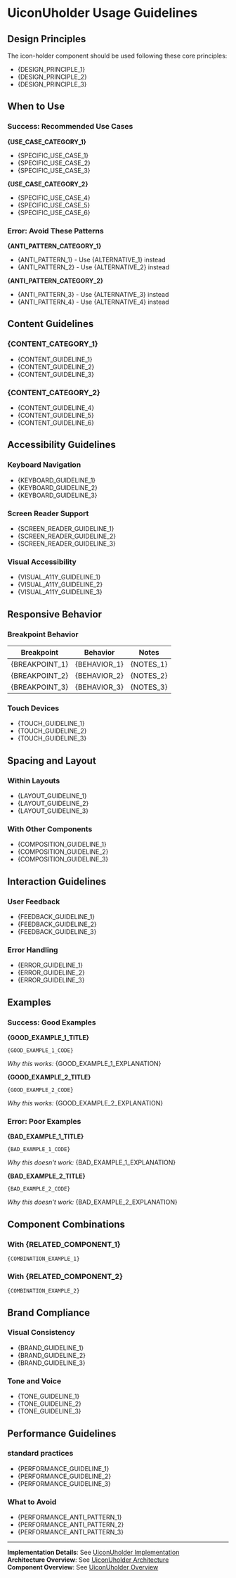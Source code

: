 # UiconUholder Usage Guidelines

## Design Principles

The icon-holder component should be used following these core principles:
- {DESIGN_PRINCIPLE_1}
- {DESIGN_PRINCIPLE_2}
- {DESIGN_PRINCIPLE_3}

## When to Use

### **Success:** Recommended Use Cases

**{USE_CASE_CATEGORY_1}**
- {SPECIFIC_USE_CASE_1}
- {SPECIFIC_USE_CASE_2}
- {SPECIFIC_USE_CASE_3}

**{USE_CASE_CATEGORY_2}**
- {SPECIFIC_USE_CASE_4}
- {SPECIFIC_USE_CASE_5}
- {SPECIFIC_USE_CASE_6}

### **Error:** Avoid These Patterns

**{ANTI_PATTERN_CATEGORY_1}**
- {ANTI_PATTERN_1} - Use {ALTERNATIVE_1} instead
- {ANTI_PATTERN_2} - Use {ALTERNATIVE_2} instead

**{ANTI_PATTERN_CATEGORY_2}**
- {ANTI_PATTERN_3} - Use {ALTERNATIVE_3} instead
- {ANTI_PATTERN_4} - Use {ALTERNATIVE_4} instead

## Content Guidelines

### {CONTENT_CATEGORY_1}
- {CONTENT_GUIDELINE_1}
- {CONTENT_GUIDELINE_2}
- {CONTENT_GUIDELINE_3}

### {CONTENT_CATEGORY_2}
- {CONTENT_GUIDELINE_4}
- {CONTENT_GUIDELINE_5}
- {CONTENT_GUIDELINE_6}

## Accessibility Guidelines

### Keyboard Navigation
- {KEYBOARD_GUIDELINE_1}
- {KEYBOARD_GUIDELINE_2}
- {KEYBOARD_GUIDELINE_3}

### Screen Reader Support
- {SCREEN_READER_GUIDELINE_1}
- {SCREEN_READER_GUIDELINE_2}
- {SCREEN_READER_GUIDELINE_3}

### Visual Accessibility
- {VISUAL_A11Y_GUIDELINE_1}
- {VISUAL_A11Y_GUIDELINE_2}
- {VISUAL_A11Y_GUIDELINE_3}

## Responsive Behavior

### Breakpoint Behavior
| Breakpoint | Behavior | Notes |
|------------|----------|-------|
| {BREAKPOINT_1} | {BEHAVIOR_1} | {NOTES_1} |
| {BREAKPOINT_2} | {BEHAVIOR_2} | {NOTES_2} |
| {BREAKPOINT_3} | {BEHAVIOR_3} | {NOTES_3} |

### Touch Devices
- {TOUCH_GUIDELINE_1}
- {TOUCH_GUIDELINE_2}
- {TOUCH_GUIDELINE_3}

## Spacing and Layout

### Within Layouts
- {LAYOUT_GUIDELINE_1}
- {LAYOUT_GUIDELINE_2}
- {LAYOUT_GUIDELINE_3}

### With Other Components
- {COMPOSITION_GUIDELINE_1}
- {COMPOSITION_GUIDELINE_2}
- {COMPOSITION_GUIDELINE_3}

## Interaction Guidelines

### User Feedback
- {FEEDBACK_GUIDELINE_1}
- {FEEDBACK_GUIDELINE_2}
- {FEEDBACK_GUIDELINE_3}

### Error Handling
- {ERROR_GUIDELINE_1}
- {ERROR_GUIDELINE_2}
- {ERROR_GUIDELINE_3}

## Examples

### **Success:** Good Examples

**{GOOD_EXAMPLE_1_TITLE}**
```{CODE_LANGUAGE}
{GOOD_EXAMPLE_1_CODE}
```
*Why this works:* {GOOD_EXAMPLE_1_EXPLANATION}

**{GOOD_EXAMPLE_2_TITLE}**
```{CODE_LANGUAGE}
{GOOD_EXAMPLE_2_CODE}
```
*Why this works:* {GOOD_EXAMPLE_2_EXPLANATION}

### **Error:** Poor Examples

**{BAD_EXAMPLE_1_TITLE}**
```{CODE_LANGUAGE}
{BAD_EXAMPLE_1_CODE}
```
*Why this doesn't work:* {BAD_EXAMPLE_1_EXPLANATION}

**{BAD_EXAMPLE_2_TITLE}**
```{CODE_LANGUAGE}
{BAD_EXAMPLE_2_CODE}
```
*Why this doesn't work:* {BAD_EXAMPLE_2_EXPLANATION}

## Component Combinations

### With {RELATED_COMPONENT_1}
```{CODE_LANGUAGE}
{COMBINATION_EXAMPLE_1}
```

### With {RELATED_COMPONENT_2}
```{CODE_LANGUAGE}
{COMBINATION_EXAMPLE_2}
```

## Brand Compliance

### Visual Consistency
- {BRAND_GUIDELINE_1}
- {BRAND_GUIDELINE_2}
- {BRAND_GUIDELINE_3}

### Tone and Voice
- {TONE_GUIDELINE_1}
- {TONE_GUIDELINE_2}
- {TONE_GUIDELINE_3}

## Performance Guidelines

### standard practices
- {PERFORMANCE_GUIDELINE_1}
- {PERFORMANCE_GUIDELINE_2}
- {PERFORMANCE_GUIDELINE_3}

### What to Avoid
- {PERFORMANCE_ANTI_PATTERN_1}
- {PERFORMANCE_ANTI_PATTERN_2}
- {PERFORMANCE_ANTI_PATTERN_3}

---

**Implementation Details**: See [UiconUholder Implementation](03-implementation.md)  
**Architecture Overview**: See [UiconUholder Architecture](02-architecture.md)  
**Component Overview**: See [UiconUholder Overview](01-overview.md)
